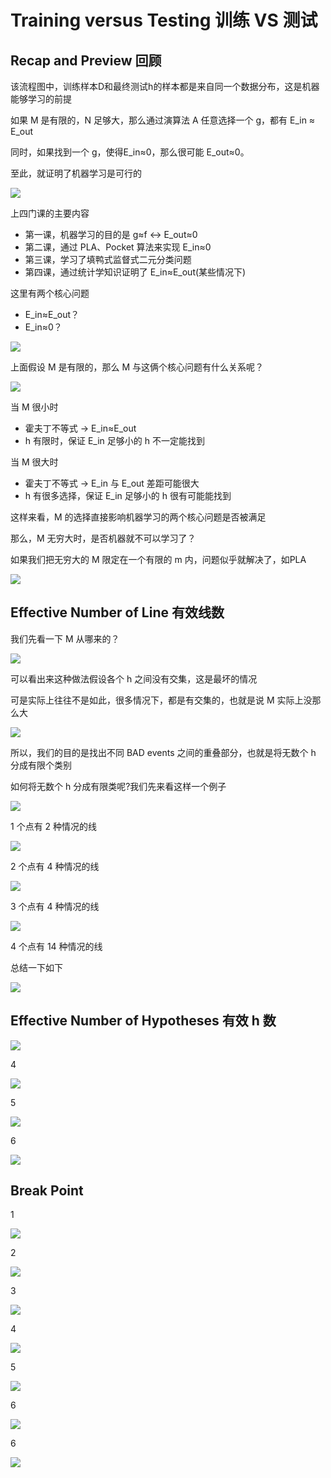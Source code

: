# Training versus Testing 训练 VS 测试
## Recap and Preview 回顾
该流程图中，训练样本D和最终测试h的样本都是来自同一个数据分布，这是机器能够学习的前提

如果 M 是有限的，N 足够大，那么通过演算法 A 任意选择一个 g，都有 E_in ≈ E_out

同时，如果找到一个 g，使得E_in≈0，那么很可能 E_out≈0。

至此，就证明了机器学习是可行的

![](/images/tt01.png)

上四门课的主要内容
- 第一课，机器学习的目的是 g≈f <-> E_out≈0
- 第二课，通过 PLA、Pocket 算法来实现 E_in≈0
- 第三课，学习了填鸭式监督式二元分类问题
- 第四课，通过统计学知识证明了 E_in≈E_out(某些情况下)

这里有两个核心问题
- E_in≈E_out？
- E_in≈0？

![](/images/tt02.png)

上面假设 M 是有限的，那么 M 与这俩个核心问题有什么关系呢？

![](/images/tt03.png)

当 M 很小时
- 霍夫丁不等式 -> E_in≈E_out 
- h 有限时，保证 E_in 足够小的 h 不一定能找到

当 M 很大时
- 霍夫丁不等式 -> E_in 与 E_out 差距可能很大
- h 有很多选择，保证 E_in 足够小的 h 很有可能能找到

这样来看，M 的选择直接影响机器学习的两个核心问题是否被满足

那么，M 无穷大时，是否机器就不可以学习了？

如果我们把无穷大的 M 限定在一个有限的 m 内，问题似乎就解决了，如PLA

![](/images/tt04.png)

## Effective Number of Line 有效线数

我们先看一下 M 从哪来的？

![](/images/tt05.png)

可以看出来这种做法假设各个 h 之间没有交集，这是最坏的情况

可是实际上往往不是如此，很多情况下，都是有交集的，也就是说 M 实际上没那么大

![](/images/tt06.png)

所以，我们的目的是找出不同 BAD events 之间的重叠部分，也就是将无数个 h 分成有限个类别

如何将无数个 h 分成有限类呢?我们先来看这样一个例子

![](/images/tt08.png)

1 个点有 2 种情况的线

![](/images/tt10.png)

2 个点有 4 种情况的线

![](/images/tt12.png)

3 个点有 4 种情况的线

![](/images/tt13.png)

4 个点有 14 种情况的线

总结一下如下

![](/images/tt14.png)

## Effective Number of Hypotheses 有效 h 数

![](/images/tt15.png)

4

![](/images/tt16.png)

5

![](/images/tt17.png)

6

![](/images/tt18.png)

## Break Point

1

![](/images/tt19.png)

2

![](/images/tt20.png)

3

![](/images/tt21.png)

4

![](/images/tt22.png)

5

![](/images/tt23.png)

6

![](/images/tt24.png)

6

![](/images/tt25.png)
